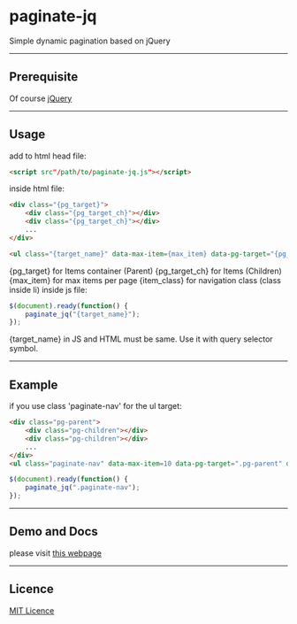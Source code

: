 # paginate-jq
Simple dynamic pagination based on jQuery
___
## Prerequisite
Of course [jQuery](https://jquery.com/)
___
## Usage
add to html head file:
```html
<script src"/path/to/paginate-jq.js"></script>
```
inside html file:
```html
<div class="{pg_target}">
    <div class="{pg_target_ch}"></div>
    <div class="{pg_target_ch}"></div>
    ...
</div>

<ul class="{target_name}" data-max-item={max_item} data-pg-target="{pg_target}" data-pg-target-ch="{pg_target_ch}" data-item-class="{item_class}"></ul>
```
{pg_target} for Items container (Parent)
{pg_target_ch} for Items (Children)
{max_item} for max items per page
{item_class} for navigation class (class inside li)
inside js file:
```javascript
$(document).ready(function() {
    paginate_jq("{target_name}");
});
```
{target_name} in JS and HTML must be same. Use it with query selector symbol.
___
## Example
if you use class 'paginate-nav' for the ul target:
```html
<div class="pg-parent">
    <div class="pg-children"></div>
    <div class="pg-children"></div>
    ...
</div>
<ul class="paginate-nav" data-max-item=10 data-pg-target=".pg-parent" data-pg-target-ch=".pg-children" data-item-class=""></ul>
```
```javascript
$(document).ready(function() {
    paginate_jq(".paginate-nav");
});
```
___
## Demo and Docs
please visit [this webpage](https://boodoamat.my.id/paginate-jq/)
___
## Licence
[MIT Licence](https://opensource.org/licenses/MIT)
